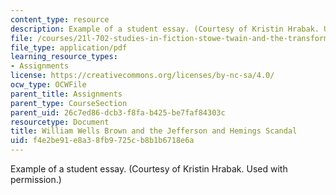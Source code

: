 ```yaml
---
content_type: resource
description: Example of a student essay. (Courtesy of Kristin Hrabak. Used with permission.)
file: /courses/21l-702-studies-in-fiction-stowe-twain-and-the-transformation-of-19th-century-america-fall-2004/f4e2be91e8a38fb9725cb8b1b6718e6a_william_w_brown.pdf
file_type: application/pdf
learning_resource_types:
- Assignments
license: https://creativecommons.org/licenses/by-nc-sa/4.0/
ocw_type: OCWFile
parent_title: Assignments
parent_type: CourseSection
parent_uid: 26c7ed86-dcb3-f8fa-b425-be7faf84303c
resourcetype: Document
title: William Wells Brown and the Jefferson and Hemings Scandal
uid: f4e2be91-e8a3-8fb9-725c-b8b1b6718e6a
---
```

Example of a student essay. (Courtesy of Kristin Hrabak. Used with permission.)